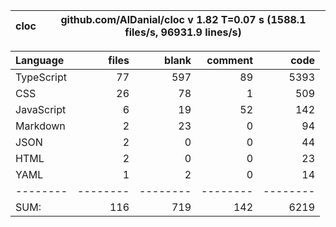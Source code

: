 
cloc|github.com/AlDanial/cloc v 1.82  T=0.07 s (1588.1 files/s, 96931.9 lines/s)
--- | ---

Language|files|blank|comment|code
:-------|-------:|-------:|-------:|-------:
TypeScript|77|597|89|5393
CSS|26|78|1|509
JavaScript|6|19|52|142
Markdown|2|23|0|94
JSON|2|0|0|44
HTML|2|0|0|23
YAML|1|2|0|14
--------|--------|--------|--------|--------
SUM:|116|719|142|6219
